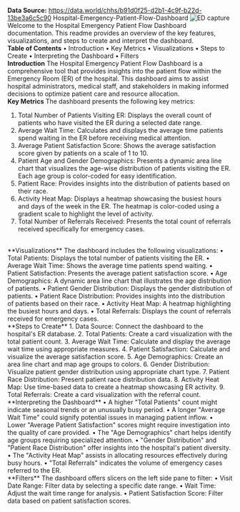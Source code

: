 **Data Source:** https://data.world/chhs/b91d0f25-d2b1-4c9f-b22d-13be3a6c5c90
Hospital-Emergency-Patient-Flow-Dashboard
![ED capture](https://github.com/raviishah/Hospital-Emergency-Patient-Flow-Dashboard/assets/102879445/a953681c-8bf7-4aaa-b8e4-a07301fd72ee)
Welcome to the Hospital Emergency Patient Flow Dashboard documentation. This readme provides an overview of the key features, visualizations, and steps to create and interpret the dashboard.
<br>
**Table of Contents**
•	Introduction
•	Key Metrics
•	Visualizations
•	Steps to Create
•	Interpreting the Dashboard
•	Filters
<br>
**Introduction**
The Hospital Emergency Patient Flow Dashboard is a comprehensive tool that provides insights into the patient flow within the Emergency Room (ER) of the hospital. This dashboard aims to assist hospital administrators, medical staff, and stakeholders in making informed decisions to optimize patient care and resource allocation.
<br>
**Key Metrics**
The dashboard presents the following key metrics:
1.	Total Number of Patients Visiting ER: Displays the overall count of patients who have visited the ER during a selected date range.
2.	Average Wait Time: Calculates and displays the average time patients spend waiting in the ER before receiving medical attention.
3.	Average Patient Satisfaction Score: Shows the average satisfaction score given by patients on a scale of 1 to 10.
4.	Patient Age and Gender Demographics: Presents a dynamic area line chart that visualizes the age-wise distribution of patients visiting the ER. Each age group is color-coded for easy identification.
5.	Patient Race: Provides insights into the distribution of patients based on their race.
6.	Activity Heat Map: Displays a heatmap showcasing the busiest hours and days of the week in the ER. The heatmap is color-coded using a gradient scale to highlight the level of activity.
7.	Total Number of Referrals Received: Presents the total count of referrals received specifically for emergency cases.
<br>
**Visualizations**
The dashboard includes the following visualizations:
•	Total Patients: Displays the total number of patients visiting the ER.
•	Average Wait Time: Shows the average time patients spend waiting.
•	Patient Satisfaction: Presents the average patient satisfaction score.
•	Age Demographics: A dynamic area line chart that illustrates the age distribution of patients.
•	Patient Gender Distribution: Displays the gender distribution of patients.
•	Patient Race Distribution: Provides insights into the distribution of patients based on their race.
•	Activity Heat Map: A heatmap highlighting the busiest hours and days.
•	Total Referrals: Displays the count of referrals received for emergency cases.
<br>
**Steps to Create**
1.	Data Source: Connect the dashboard to the hospital's ER database.
2.	Total Patients: Create a card visualization with the total patient count.
3.	Average Wait Time: Calculate and display the average wait time using appropriate measures.
4.	Patient Satisfaction: Calculate and visualize the average satisfaction score.
5.	Age Demographics: Create an area line chart and map age groups to colors.
6.	Gender Distribution: Visualize patient gender distribution using appropriate chart type.
7.	Patient Race Distribution: Present patient race distribution data.
8.	Activity Heat Map: Use time-based data to create a heatmap showcasing ER activity.
9.	Total Referrals: Create a card visualization with the referral count.
<br>
**Interpreting the Dashboard**
•	A higher "Total Patients" count might indicate seasonal trends or an unusually busy period.
•	A longer "Average Wait Time" could signify potential issues in managing patient inflow.
•	Lower "Average Patient Satisfaction" scores might require investigation into the quality of care provided.
•	The "Age Demographics" chart helps identify age groups requiring specialized attention.
•	"Gender Distribution" and "Patient Race Distribution" offer insights into the hospital's patient diversity.
•	The "Activity Heat Map" assists in allocating resources effectively during busy hours.
•	"Total Referrals" indicates the volume of emergency cases referred to the ER.
<br>
**Filters**
The dashboard offers slicers on the left side pane to filter:
•	Visit Date Range: Filter data by selecting a specific date range.
•	Wait Time: Adjust the wait time range for analysis.
•	Patient Satisfaction Score: Filter data based on patient satisfaction scores.

